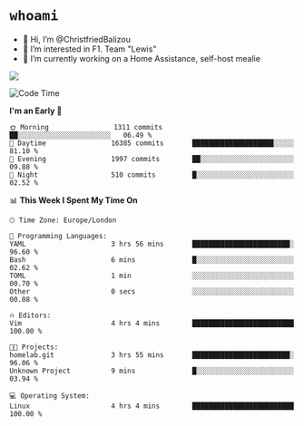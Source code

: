 # `whoami`

- 👋 Hi, I’m @ChristfriedBalizou
- 👀 I’m interested in F1. Team "Lewis"
- 🌱 I’m currently working on a Home Assistance, self-host mealie
<!--
- 💞️ I’m looking to collaborate on
- 📫 How to reach me /dev/stdin
-->


![](https://github-readme-stats.vercel.app/api?username=Christfriedbalizou&show_icons=true&hide_title=true&theme=solarized-dark&count_private=true&hide=stars)
<!-- 
  ![](https://github-readme-stats.vercel.app/api/top-langs/?username=Christfriedbalizou&show_icons=true&hide_title=true&theme=solarized-dark&layout=compact&show_icons=true&count_private=false)
-->


<!--START_SECTION:waka-->
![Code Time](http://img.shields.io/badge/Code%20Time-43%20hrs%2032%20mins-blue)

**I'm an Early 🐤** 

```text
🌞 Morning                1311 commits        ██░░░░░░░░░░░░░░░░░░░░░░░   06.49 % 
🌆 Daytime                16385 commits       ████████████████████░░░░░   81.10 % 
🌃 Evening                1997 commits        ██░░░░░░░░░░░░░░░░░░░░░░░   09.88 % 
🌙 Night                  510 commits         █░░░░░░░░░░░░░░░░░░░░░░░░   02.52 % 
```


📊 **This Week I Spent My Time On** 

```text
🕑︎ Time Zone: Europe/London

💬 Programming Languages: 
YAML                     3 hrs 56 mins       ████████████████████████░   96.60 % 
Bash                     6 mins              █░░░░░░░░░░░░░░░░░░░░░░░░   02.62 % 
TOML                     1 min               ░░░░░░░░░░░░░░░░░░░░░░░░░   00.70 % 
Other                    0 secs              ░░░░░░░░░░░░░░░░░░░░░░░░░   00.08 % 

🔥 Editors: 
Vim                      4 hrs 4 mins        █████████████████████████   100.00 % 

🐱‍💻 Projects: 
homelab.git              3 hrs 55 mins       ████████████████████████░   96.06 % 
Unknown Project          9 mins              █░░░░░░░░░░░░░░░░░░░░░░░░   03.94 % 

💻 Operating System: 
Linux                    4 hrs 4 mins        █████████████████████████   100.00 % 
```


<!--END_SECTION:waka-->


<!---
ChristfriedBalizou/ChristfriedBalizou is a ✨ special ✨ repository because its `README.md` (this file) appears on your GitHub profile.
You can click the Preview link to take a look at your changes.
--->
